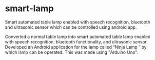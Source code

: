 # smart-lamp
Smart automated table lamp enabled with speech recognition, bluetooth and ultrasonic sensor which can be controlled using android app.


Converted a normal table lamp into smart automated table lamp enabled with speech recognition, bluetooth functionality, and ultrasonic sensor. Developed an Android application for the lamp called “Ninja Lamp ” by which lamp can be operated. This was made using "Arduino Uno". 
